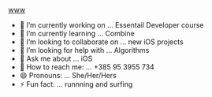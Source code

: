 

[www](https://marinahuber.com)

- 🔭 I’m currently working on ... Essentail Developer course
- 🌱 I’m currently learning ... Combine
- 👯 I’m looking to collaborate on ... new iOS projects
- 🤔 I’m looking for help with ... Algorithms
- 💬 Ask me about ... iOS
- 📲 How to reach me: ... +385 95 3955 734
- 😄 Pronouns: ... She/Her/Hers
- ⚡ Fun fact: ... runnning and surfing
